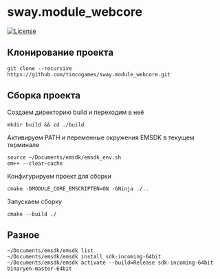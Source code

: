 # sway.module_webcore
[![License][license-svg]][license-url]

## Клонирование проекта

```console
git clone --recursive https://github.com/timcogames/sway.module_webcore.git
```

## Сборка проекта

Создаем директорию build и переходим в неё

```console
mkdir build && cd ./build
```

Активируем PATH и переменные окружения EMSDK в текущем терминале

```console
source ~/Documents/emsdk/emsdk_env.sh
em++ --clear-cache
```

Конфигурируем проект для сборки

```console
cmake -DMODULE_CORE_EMSCRIPTEN=ON -GNinja ./..
```

Запускаем сборку

```console
cmake --build ./
```

## Разное

```console
~/Documents/emsdk/emsdk list
~/Documents/emsdk/emsdk install sdk-incoming-64bit
~/Documents/emsdk/emsdk activate --build=Release sdk-incoming-64bit binaryen-master-64bit
```

[license-svg]: https://img.shields.io/github/license/mashape/apistatus.svg
[license-url]: LICENSE
